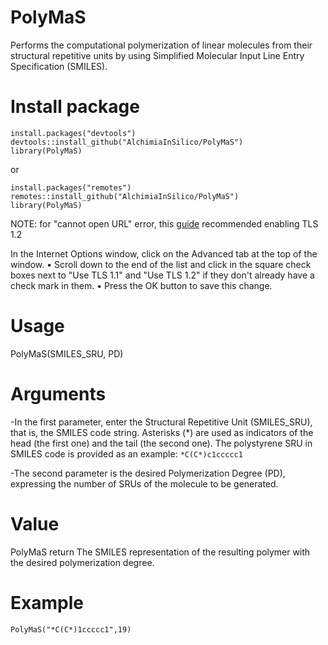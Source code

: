 # PolyMaS
Performs the computational polymerization of linear molecules from their structural repetitive units by using Simplified Molecular Input Line Entry Specification (SMILES).

# Install package

```
install.packages("devtools")
devtools::install_github("AlchimiaInSilico/PolyMaS")
library(PolyMaS)
```

or 

```
install.packages("remotes")
remotes::install_github("AlchimiaInSilico/PolyMaS")
library(PolyMaS)
```

NOTE: for "cannot open URL" error, this [guide](https://www.fnbky.com/TLS1_2TroubleShootingGuide.pdf) recommended enabling TLS 1.2

In the Internet Options window, click on the Advanced tab at the top of the window.
• Scroll down to the end of the list and click in the square check boxes next to "Use TLS 1.1" and "Use
TLS 1.2" if they don't already have a check mark in them. 
• Press the OK button to save this change.

# Usage
PolyMaS(SMILES_SRU, PD)

# Arguments
-In the first parameter, enter the Structural Repetitive Unit (SMILES_SRU), that is, the SMILES code string. Asterisks (*) are used as indicators of the head (the first one) and the tail (the second one). The polystyrene SRU in SMILES code is provided as an example:
``` *C(C*)c1ccccc1 ```

-The second parameter is the desired Polymerization Degree (PD), expressing the number of SRUs of the molecule to be generated. 

# Value
PolyMaS return The SMILES representation of the resulting polymer with the desired polymerization degree.

# Example
``` PolyMaS("*C(C*)1ccccc1",19) ```
